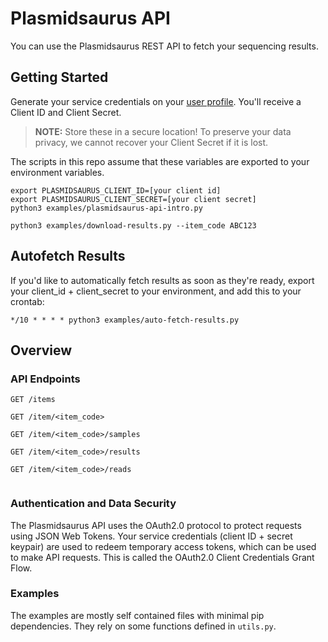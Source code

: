 # Plasmidsaurus API
You can use the Plasmidsaurus REST API to fetch your sequencing results. 

## Getting Started

Generate your service credentials on your [user profile](https://www.plasmidsaurus.com/user-info). You'll receive a Client ID and Client Secret. 

> **NOTE:** Store these in a secure location! To preserve your data privacy, we cannot recover your Client Secret if it is lost. 

The scripts in this repo assume that these variables are exported to your environment variables. 

```
export PLASMIDSAURUS_CLIENT_ID=[your client id]
export PLASMIDSAURUS_CLIENT_SECRET=[your client secret]
python3 examples/plasmidsaurus-api-intro.py

python3 examples/download-results.py --item_code ABC123
```

## Autofetch Results
If you'd like to automatically fetch results as soon as they're ready, export your client_id + client_secret to your environment, and add this to your crontab: 

```
*/10 * * * * python3 examples/auto-fetch-results.py
```

## Overview

### API Endpoints 

```
GET /items 

GET /item/<item_code>

GET /item/<item_code>/samples

GET /item/<item_code>/results

GET /item/<item_code>/reads


```


### Authentication and Data Security 
The Plasmidsaurus API uses the OAuth2.0 protocol to protect requests using JSON Web Tokens. Your service credentials (client ID + secret keypair) are used to redeem temporary access tokens, which can be used to make API requests. This is called the OAuth2.0 Client Credentials Grant Flow. 

### Examples 
The examples are mostly self contained files with minimal pip dependencies. They rely on some functions defined in `utils.py`. 